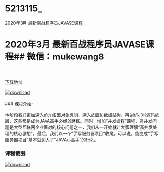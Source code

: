 # 5213115_
2020年3月 最新百战程序员JAVASE课程
# 2020年3月 最新百战程序员JAVASE课程## 微信：mukewang8
<br/></br>[下载地址](http://www.36tz.cn/article/5213115 "下载地址")
<br/></br>[![download](http://36tz.cn/muke_img/2020_05_2-90-300x231.png "下载地址")](http://www.36tz.cn/article/5213115 "下载地址")
<br/></br>### 课程介绍:<br/></br>本阶段我们更加深入的介绍面对象机制，深入底层和数据结构、再剖析JDK源码底层，这些都是成为JAVA高手必经的磨练。同时，增加“并发编程”课程，高并发问题是大型互联网企业面对的核心问题之一，我们从一开始就让大家理解“高并发处理的核心思想”。最后，我们以一个“手写服务器项目”收尾。可以说，能完成“手写服务器项目”基本就迈入了“JAVA小高手”的行列。

### 课程截图:
[![download](http://36tz.cn/muke_img/2020_05_1-98.png "下载地址")](http://www.36tz.cn/article/5213115 "下载地址")
